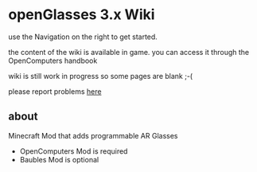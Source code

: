 # openGlasses 3.x Wiki
use the Navigation on the right to get started.

the content of the wiki is available in game. you can access it through the OpenComputers handbook

wiki is still work in progress so some pages are blank ;-(

please report problems [here](https://github.com/ben-mkiv/OCGlasses/issues/new)


## about
Minecraft Mod that adds programmable AR Glasses

* OpenComputers Mod is required
* Baubles Mod is optional
